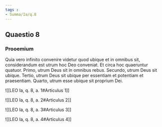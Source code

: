 ```yaml
---
tags : 
- Summa/Ia/q.8
---
```


## Quaestio 8

### Prooemium

Quia vero infinito convenire videtur quod ubique et in omnibus sit, considerandum est utrum hoc Deo conveniat. Et circa hoc quaeruntur quatuor. Primo, utrum Deus sit in omnibus rebus. Secundo, utrum Deus sit ubique. Tertio, utrum Deus sit ubique per essentiam et potentiam et praesentiam. Quarto, utrum esse ubique sit proprium Dei.

![[LEO Ia, q. 8, a. 1#Articulus 1]]

![[LEO Ia, q. 8, a. 2#Articulus 2]]

![[LEO Ia, q. 8, a. 3#Articulus 3]]

![[LEO Ia, q. 8, a. 4#Articulus 4]]

